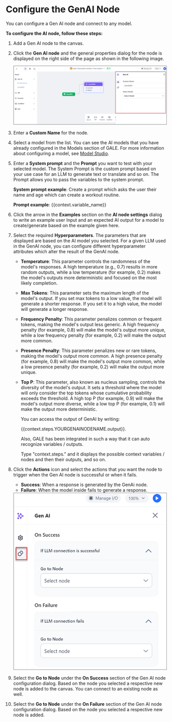# Configure the GenAI Node

You can configure a Gen AI node and connect to any model.

**To configure the AI node, follow these steps:**

1. Add a Gen AI node to the canvas.
2. Click the **Gen AI node** and the general properties dialog for the node is displayed on the right side of the page as shown in the following image.

    <img src="../images/configure-gen-ai-node.png" alt="Configure Gen AI Node" title="Configure Gen AI Node" style="border: 1px solid gray; zoom:80%;">

1. Enter a **Custom Name** for the node.
2. Select a model from the list. You can see the AI models that you have already configured in the Models section of GALE. For more information about configuring a model, see [Model Studio](../../../../models/overview.md).
3. Enter a **System prompt** and the **Prompt** you want to test with your selected model. The System Prompt is the custom prompt based on your use case for an LLM to generate text or translate and so on. The Prompt allows you to pass the variables to the system prompt.
       
    **System prompt example**: Create a prompt which asks the user their name and age which can create a workout routine.

    **Prompt example**: {{context.variable_name}}

4. Click the arrow in the **Examples** section on the **AI node settings** dialog to write an example user Input and an expected AI output for a model to create/generate based on the example given here.
5. Select the required **Hyperparameters**. The parameters that are displayed are based on the AI model you selected. For a given LLM used in the GenAI node, you can configure different hyperparameter attributes which alter the result of the GenAI node.

    * **Temperature**: This parameter controls the randomness of the model's responses. A high temperature (e.g., 0.7) results in more random outputs, while a low temperature (for example, 0.2) makes the model's outputs more deterministic and focused on the most likely completion.
    
    * **Max Tokens**: This parameter sets the maximum length of the model's output. If you set max tokens to a low value, the model will generate a shorter response. If you set it to a high value, the model will generate a longer response. 
    
    * **Frequency Penalty**: This parameter penalizes common or frequent tokens, making the model's output less generic. A high frequency penalty (for example, 0.8) will make the model's output more unique, while a low frequency penalty (for example, 0.2) will make the output more common. 
    
    * **Presence Penalty**: This parameter penalizes new or rare tokens, making the model's output more common. A high presence penalty (for example, 0.8) will make the model's output more common, while a low presence penalty (for example, 0.2) will make the output more unique.
    
    * **Top P**: This parameter, also known as nucleus sampling, controls the diversity of the model's output. It sets a threshold where the model will only consider the top tokens whose cumulative probability exceeds the threshold. A high top P (for example, 0.9) will make the model's output more diverse, while a low top P (for example, 0.1) will make the output more deterministic.

        You can access the output of GenAI by writing: 

        {{context.steps.YOURGENAINODENAME.output}}. 

        Also, GALE has been integrated in such a way that it can auto recognize variables / outputs. 

        Type "context.steps." and it displays the possible context variables / nodes and then their outputs, and so on.

6. Click the **Actions** icon and select the actions that you want the node to trigger when the Gen AI node is successful or when it fails.

    * **Success**: When a response is generated by the GenAi node.
    * **Failure**: When the model inside fails to generate a response. 


    <img src="../images/gen-ai-actions.png" alt="Gen AI Actions" title="Gen AI Actions" style="border: 1px solid gray; zoom:80%;">
    
1. Select the **Go to Node** under the **On Success** section of the Gen AI node configuration dialog. Based on the node you selected a respective new node is added to the canvas. You can connect to an existing node as well.
2. Select the **Go to Node** under the **On Failure** section of the Gen AI node configuration dialog. Based on the node you selected a respective new node is added.